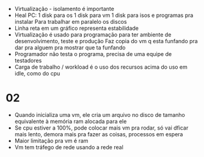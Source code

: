 - Virtualização - isolamento é importante
- Heal PC:
	1 disk para os
	1 disk para vm
	1 disk para isos e programas pra instalar
		Para trabalhar em paralelo os discos
- Linha reta em um gráfico representa estabilidade
- Virtualização é usado para programação para ter ambiente de desenvolvimento, teste e produção
	Faz copia do vm q esta funfando pra dar pra alguem pra mostrar que ta funfando
- Programador não testa o programa, precisa de uma equipe de testadores
- Carga de trabalho / workload é o uso dos recursos acima do uso em idle, como do cpu

# 02

- Quando inicializa uma vm, ele cria um arquivo no disco de tamanho equivalente à memória ram alocada para ele
- Se cpu estiver a 100%, pode colocar mais vm pra rodar, só vai dficar mais lento, demora mais pra fazer as coisas, processos em espera
- Maior limitação pra vm é ram
- Vm tem tráfego de rede usando a rede real
